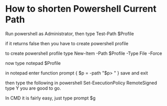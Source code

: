 # How to shorten Powershell Current Path

Run powershell as Administrator, then type
Test-Path $Profile

if it returns false then you have to create powershell profile

to create powershell profile type
New-Item -Path $Profile -Type File -Force

now type
notepad $Profile

in notepad enter
function prompt {
	$p = -path
	"$p> "
}
save and exit

then type the following in powershell
Set-ExecutionPolicy RemoteSigned
type
Y
you are good to go.

In CMD it is fairly easy, just type
prompt $g        
